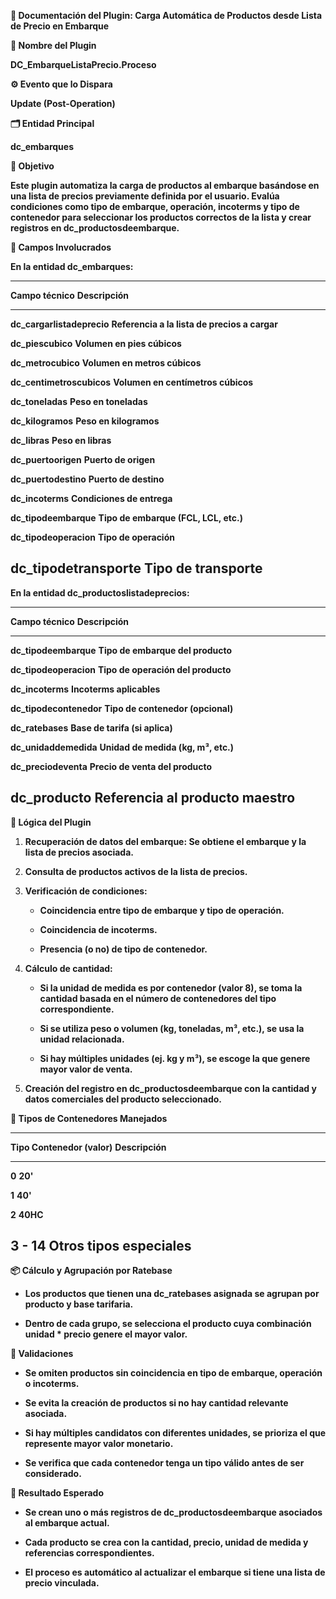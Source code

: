 **📄 Documentación del Plugin: Carga Automática de Productos desde Lista
de Precio en Embarque**

**🧩 Nombre del Plugin**

**DC_EmbarqueListaPrecio.Proceso**

**⚙️ Evento que lo Dispara**

**Update (Post-Operation)**

**🗂️ Entidad Principal**

**dc_embarques**

**🎯 Objetivo**

**Este plugin automatiza la carga de productos al embarque basándose en
una lista de precios previamente definida por el usuario. Evalúa
condiciones como tipo de embarque, operación, incoterms y tipo de
contenedor para seleccionar los productos correctos de la lista y crear
registros en dc_productosdeembarque.**

**🧾 Campos Involucrados**

**En la entidad dc_embarques:**

  ------------------------------------------------------------------------
  **Campo técnico**            **Descripción**
  ---------------------------- -------------------------------------------
  **dc_cargarlistadeprecio**   **Referencia a la lista de precios a
                               cargar**

  **dc_piescubico**            **Volumen en pies cúbicos**

  **dc_metrocubico**           **Volumen en metros cúbicos**

  **dc_centimetroscubicos**    **Volumen en centímetros cúbicos**

  **dc_toneladas**             **Peso en toneladas**

  **dc_kilogramos**            **Peso en kilogramos**

  **dc_libras**                **Peso en libras**

  **dc_puertoorigen**          **Puerto de origen**

  **dc_puertodestino**         **Puerto de destino**

  **dc_incoterms**             **Condiciones de entrega**

  **dc_tipodeembarque**        **Tipo de embarque (FCL, LCL, etc.)**

  **dc_tipodeoperacion**       **Tipo de operación**

  **dc_tipodetransporte**      **Tipo de transporte**
  ------------------------------------------------------------------------

**En la entidad dc_productoslistadeprecios:**

  -----------------------------------------------------------------------
  **Campo técnico**            **Descripción**
  ---------------------------- ------------------------------------------
  **dc_tipodeembarque**        **Tipo de embarque del producto**

  **dc_tipodeoperacion**       **Tipo de operación del producto**

  **dc_incoterms**             **Incoterms aplicables**

  **dc_tipodecontenedor**      **Tipo de contenedor (opcional)**

  **dc_ratebases**             **Base de tarifa (si aplica)**

  **dc_unidaddemedida**        **Unidad de medida (kg, m³, etc.)**

  **dc_preciodeventa**         **Precio de venta del producto**

  **dc_producto**              **Referencia al producto maestro**
  -----------------------------------------------------------------------

**🔁 Lógica del Plugin**

1.  **Recuperación de datos del embarque: Se obtiene el embarque y la
    lista de precios asociada.**

2.  **Consulta de productos activos de la lista de precios.**

3.  **Verificación de condiciones:**

    - **Coincidencia entre tipo de embarque y tipo de operación.**

    - **Coincidencia de incoterms.**

    - **Presencia (o no) de tipo de contenedor.**

4.  **Cálculo de cantidad:**

    - **Si la unidad de medida es por contenedor (valor 8), se toma la
      cantidad basada en el número de contenedores del tipo
      correspondiente.**

    - **Si se utiliza peso o volumen (kg, toneladas, m³, etc.), se usa
      la unidad relacionada.**

    - **Si hay múltiples unidades (ej. kg y m³), se escoge la que genere
      mayor valor de venta.**

5.  **Creación del registro en dc_productosdeembarque con la cantidad y
    datos comerciales del producto seleccionado.**

**🧮 Tipos de Contenedores Manejados**

  -----------------------------------------------------------------------
  **Tipo Contenedor (valor)**          **Descripción**
  ------------------------------------ ----------------------------------
  **0**                                **20\'**

  **1**                                **40\'**

  **2**                                **40HC**

  **3 - 14**                           **Otros tipos especiales**
  -----------------------------------------------------------------------

**📦 Cálculo y Agrupación por Ratebase**

- **Los productos que tienen una dc_ratebases asignada se agrupan por
  producto y base tarifaria.**

- **Dentro de cada grupo, se selecciona el producto cuya combinación
  unidad \* precio genere el mayor valor.**

**🧪 Validaciones**

- **Se omiten productos sin coincidencia en tipo de embarque, operación
  o incoterms.**

- **Se evita la creación de productos si no hay cantidad relevante
  asociada.**

- **Si hay múltiples candidatos con diferentes unidades, se prioriza el
  que represente mayor valor monetario.**

- **Se verifica que cada contenedor tenga un tipo válido antes de ser
  considerado.**

**🧾 Resultado Esperado**

- **Se crean uno o más registros de dc_productosdeembarque asociados al
  embarque actual.**

- **Cada producto se crea con la cantidad, precio, unidad de medida y
  referencias correspondientes.**

- **El proceso es automático al actualizar el embarque si tiene una
  lista de precio vinculada.**
